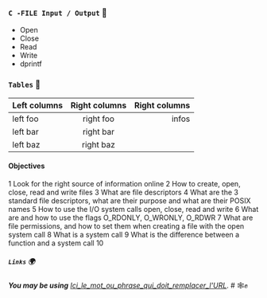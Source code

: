 ### `C -FILE Input / Output` :dart:

* Open
* Close
* Read
* Write
* dprintf

### `Tables`     :floppy_disk:

| Left columns  | Right columns |Right columns|
| ------------- |:-------------:|------------:|
| left foo      | right foo     |infos	      |
| left bar      | right bar     |             |
| left baz      | right baz     |             |


#### Objectives

1 Look for the right source of information online
2 How to create, open, close, read and write files
3 What are file descriptors
4 What are the 3 standard file descriptors, what are their purpose and what are their POSIX names
5 How to use the I/O system calls open, close, read and write
6 What are and how to use the flags O_RDONLY, O_WRONLY, O_RDWR
7 What are file permissions, and how to set them when creating a file with the open system call
8 What is a system call
9 What is the difference between a function and a system call
10


##### `Links`   :earth_africa:

__*You may be using*__ [*Ici_le_mot_ou_phrase_qui_doit_remplacer_l'URL*](https://markdownlivepreview.com/). 
	# :spider_web::fist_raised:

```


```
